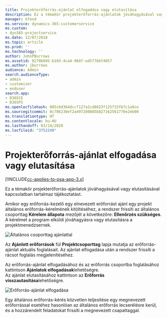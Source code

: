 ```yaml
---
title: Projekterőforrás-ajánlat elfogadása vagy elutasítása
description: Ez a témakör projekterőforrás-ajánlatok jóváhagyásával vagy elutasításával kapcsolatban tartalmaz tájékoztatást.
manager: kfend
ms.service: dynamics-365-customerservice
ms.custom:
- dyn365-projectservice
ms.date: 12/07/2018
ms.topic: article
ms.prod: ''
ms.technology: ''
author: JohnPBurrows
ms.assetid: 8270b895-b103-4ca4-984f-ed577bbf4057
ms.author: jburrows
audience: Admin
search.audienceType:
- admin
- customizer
- enduser
search.app:
- D365CE
- D365PS
ms.openlocfilehash: 005c6d364dcc7127a2cd8023f125f15f67c1a9ce
ms.sourcegitcommit: 8c786230ef2a497280885b827162561776e2eb00
ms.translationtype: HT
ms.contentlocale: hu-HU
ms.lasthandoff: 03/24/2020
ms.locfileid: "3752249"
---
```

# <a name="accept-or-reject-a-proposed-project-resource"></a>Projekterőforrás-ajánlat elfogadása vagy elutasítása

[!INCLUDE[cc-applies-to-psa-app-3.x](../includes/cc-applies-to-psa-app-3x.md)]

Ez a témakör projekterőforrás-ajánlatok jóváhagyásával vagy elutasításával kapcsolatban tartalmaz tájékoztatást.

Amikor egy erőforrás-kezelő egy elnevezett erőforrást ajánl egy projekt általános erőforrás-kérelmének kitöltéséhez, a rendszer frissíti az általános csoporttag **Kérelem állapota** mezőjét a következőre: **Ellenőrzés szükséges**. A kérelmet a program elküldi jóváhagyásra vagy elutasításra a projektmenedzsernek.

![Általános csoporttag ajánlattal](media/RM-how-to-19.png)

Az **Ajánlott erőforrások** fül **Projektcsoporttag** lapja mutatja az erőforrás-ajánlat aktuális foglalásait. Az ajánlat elfogadása után a rendszer frissíti a rácsot foglalás megjelenítéséhez. 

Az erőforrás-ajánlat elfogadásához és az erőforrás csoportba foglalásához kattintson **Ajánlatok elfogadásak**lehetőségre.  
Az ajánlat elutasításához kattintson az **Erőforrás visszautasítása**lehetőségre.

![Erőforrás-ajánlat elfogadása](media/RM-how-to-20.png) 

Egy általános erőforrás-kérés közvetlen teljesítése egy megnevezett erőforrással esetéhez hasonlóan az általános erőforrás lecserélésre kerül, és a hozzárendelt feladatokat frissíti a megnevezett csapattaggal.
